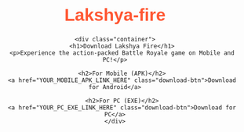# Lakshya-fire 
<!DOCTYPE html>
<html lang="en">
<head>
    <meta charset="UTF-8">
    <meta name="viewport" content="width=device-width, initial-scale=1.0">
    <title>Lakshya Fire - Download</title>
    <style>
        body {
            font-family: Arial, sans-serif;
            text-align: center;
            margin: 0;
            padding: 0;
        }
        .container {
            padding: 50px;
        }
        h1 {
            font-size: 2.5em;
            color: #ff5733;
        }
        .download-btn {
            background-color: #ff5733;
            color: white;
            padding: 15px 30px;
            margin: 20px;
            font-size: 1.2em;
            border: none;
            cursor: pointer;
        }
        .download-btn:hover {
            background-color: #c44d2c;
        }
    </style>
</head>
<body>

    <div class="container">
        <h1>Download Lakshya Fire</h1>
        <p>Experience the action-packed Battle Royale game on Mobile and PC!</p>
        
        <h2>For Mobile (APK)</h2>
        <a href="YOUR_MOBILE_APK_LINK_HERE" class="download-btn">Download for Android</a>
        
        <h2>For PC (EXE)</h2>
        <a href="YOUR_PC_EXE_LINK_HERE" class="download-btn">Download for PC</a>
    </div>

</body>
</html>
